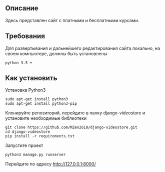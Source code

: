 Описание
-----------
Здесь представлен сайт с платными и бесплатными курсами.

Требования
-----------
Для развертывания и дальнейшего редактирования сайта локально, на своем компьютере, должны быть установлены
```
python 3.5 +
```
Как установить
--------------
Установка Python3
```
sudo apt-get install python3
sudo apt-get install python3-pip
```
Клонируйте репозиторий, перейдите в папку django-videostore и установите необходимые библиотеки
```
git clone https://github.com/MZen2610/django-videostore.git
cd django-videostore
pip install -r requirements.txt
```
Запустите проект
```
python3 manage.py runserver
```
Перейдите по адресу http://127.0.0.1:8000/
